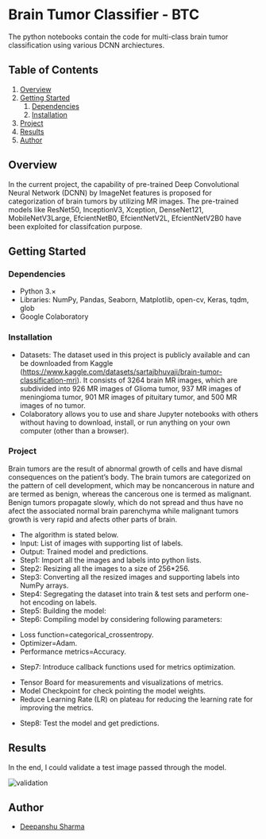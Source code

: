 # Brain Tumor Classifier - BTC
The python notebooks contain the code for multi-class brain tumor classification using various DCNN archiectures.

## Table of Contents

1. [Overview](#overview)
2. [Getting Started](#getting-started)
    1. [Dependencies](#dependencies)
    2. [Installation](#installation)
3. [Project](#project)
4. [Results](#results)
3. [Author](#author)

## Overview <a name="overview"></a>
In the current project, the capability of pre-trained Deep Convolutional Neural Network (DCNN) by ImageNet features is 
proposed for categorization of brain tumors by utilizing MR images. The pre-trained models like ResNet50, InceptionV3, 
Xception, DenseNet121, MobileNetV3Large, EfcientNetB0, EfcientNetV2L, EfcientNetV2B0 have been exploited for 
classifcation purpose.

## Getting Started <a name="getting-started"></a>

### Dependencies <a name="dependencies"></a>
* Python 3.×
* Libraries: NumPy, Pandas, Seaborn, Matplotlib, open-cv, Keras, tqdm, glob
* Google Colaboratory

### Installation <a name="installation"></a>

* Datasets: The dataset used in this project is publicly available and can be downloaded from Kaggle (https://www.kaggle.com/datasets/sartajbhuvaji/brain-tumor-classification-mri). It consists of 3264 brain MR images, which are subdivided  into 926 MR images of Glioma tumor, 937 MR images of  meningioma tumor, 901 MR images of pituitary tumor, and  500 MR images of no tumor.
* Colaboratory allows you to use and share Jupyter notebooks with others without having to download, install, or run anything on your own computer (other than a browser).

### Project  <a name="project"></a>

Brain tumors are the result of abnormal growth of cells and 
have dismal consequences on the patient’s body. The brain 
tumors are categorized on the pattern of cell development, 
which may be noncancerous in nature and are termed as 
benign, whereas the cancerous one is termed as malignant. 
Benign tumors propagate slowly, which do not spread and 
thus have no afect the associated normal brain parenchyma 
while malignant tumors growth is very rapid and afects 
other parts of brain.
* The algorithm is stated below.
* Input: List of images with supporting list of labels.
* Output: Trained model and predictions.
* Step1: Import all the images and labels into python lists.
* Step2: Resizing all the images to a size of 256*256.
* Step3: Converting all the resized images and supporting labels into NumPy arrays.
* Step4: Segregating the dataset into train & test sets and perform one-hot encoding on labels.
* Step5: Building the model:
* Step6: Compiling model by considering following 
parameters:
- Loss function=categorical_crossentropy.
- Optimizer=Adam.
- Performance metrics=Accuracy.
* Step7: Introduce callback functions used for metrics 
optimization.
- Tensor Board for measurements and visualizations of 
metrics.
- Model Checkpoint for check pointing the model weights.
- Reduce Learning Rate (LR) on plateau for reducing the 
learning rate for improving the metrics.
* Step8: Test the model and get predictions.

## Results<a name="results"></a>

In the end, I could validate a test image passed through the model.

![validation](https://github.com/nazianafis/Brain-Tumor-Classification/blob/main/screenshots/valid-img.png)

## Author<a name="author"></a>
* [Deepanshu Sharma](https://github.com/[deepsharma1997])


